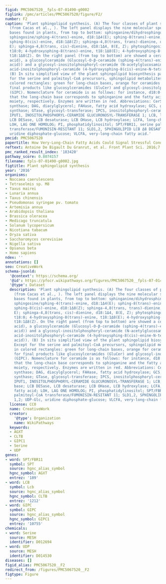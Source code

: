 ```yaml
---
figid: PMC5067520__fpls-07-01490-g0002
figlink: /pmc/articles/PMC5067520/figure/F2/
number: F2
caption: 'Plant sphingolipid synthesis. (A) The four classes of plant sphingolipids
  (from Cacas et al., ). The left panel displays the nine molecular species of long-chain
  bases found in plants, from top to bottom: sphinganine/dihydrosphingosine, d18:0;
  sphingosine/sphing-4(trans)-enine, d18:1Δ4(E); sphing-8(trans)-enine, d18:1Δ8(E);
  sphing-8(cis)-enine, d18:1Δ8(Z); sphinga-4,8(trans, trans)-dienine, d18:1Δ4, 8(E,
  E); sphinga-4,8(trans, cis)-dienine, d18:1Δ4, 8(E, Z); phytosphingosine/4-hydroxysphinganine,
  t18:0; 4-hydroxysphing-8(trans)-enine, t18:1Δ8(E); 4-hydroxysphing-8(cis)-enine,
  t18:1Δ8(Z). On the right panel (from top to bottom) are showed a ceramide (sphing-4(trans)-enine-N-octadecanoic
  acid), a glucosylceramide (Glucosyl-O-β-ceramide (sphing-4(trans)-enine-N-octadec-9(cis)-enoic
  acid)) and a glycosyl-inositolphosphoryl-ceramide (N-acetylglucosamine-glucuronic
  acid-inositolphosphoryl-ceramide (4-hydroxysphing-8(cis)-enine-N-tetracosanoic acid)).
  (B) In situ simplified view of the plant sphingolipid biosynthesis pathway. Except
  for the serine and palmitoyl-CoA precursors, sphingolipid metabolites appear in
  colored rectangles: green for long-chain bases, orange for ceramides and red for
  final products like glucosylceramides (GluCer) and glycosyl-inositolphosphoryl-ceramides
  (GIPC). Nomenclature for ceramide is as follows: for instance, d18:0-16:0 indicates
  that the long-chain base corresponds to sphinganine and the fatty acid is a palmitoyl
  moiety, respectively. Enzymes are written in red. Abbreviations: CerS, ceramide
  synthase; DAG, diacylglycerol; FAHase, fatty acid hydroxylase; GCS, glucosylceramide
  synthase; GTase, glycosyl-transferase; IPCS, inositolphosphoryl-ceramide synthase;
  IPUT1, INOSITOLPHOSPHORYL-CERAMIDE GLUCURONOSYL-TRANSFERASE 1; LCB, long-chain base;
  LCB DESase, LCB desaturase; LCB OHase, LCB hydroxylase; LCFA, long-chain fatty acid;
  LOH, LAG ONE HOMOLOG; PI, phosphatidylinositol; SPT/FBR11, serine palmitoyl-CoA
  transferase/FUMONISIN-RESITANT 11; SLD1,2, SPHINGOLIPID LCB Δ8 DESAUTRASE 1,2; UDP-Glc,
  uridine diphosphate-glucose; VLCFA, very-long-chain fatty acid.'
pmcid: PMC5067520
papertitle: How Very-Long-Chain Fatty Acids Could Signal Stressful Conditions in Plants?.
reftext: Antoine De Bigault Du Granrut, et al. Front Plant Sci. 2016;7:1490.
pmc_ranked_result_index: '183420'
pathway_score: 0.8074157
filename: fpls-07-01490-g0002.jpg
figtitle: Plant sphingolipid synthesis
year: '2016'
organisms:
- Noccaea caerulescens
- Tetraselmis sp. M8
- Taxus mairei
- Lunaria annua
- Taxus chinensis
- Pseudomonas syringae pv. tomato
- Artemisia annua
- Arabidopsis thaliana
- Brassica oleracea
- Medicago truncatula
- Solanum lycopersicum
- Nicotiana tabacum
- Oryza sativa
- Saccharomyces cerevisiae
- Nigella sativa
- Opsanus beta
- Homo sapiens
ndex: ''
annotations: []
seo: CreativeWork
schema-jsonld:
  '@context': https://schema.org/
  '@id': https://pfocr.wikipathways.org/figures/PMC5067520__fpls-07-01490-g0002.html
  '@type': Dataset
  description: 'Plant sphingolipid synthesis. (A) The four classes of plant sphingolipids
    (from Cacas et al., ). The left panel displays the nine molecular species of long-chain
    bases found in plants, from top to bottom: sphinganine/dihydrosphingosine, d18:0;
    sphingosine/sphing-4(trans)-enine, d18:1Δ4(E); sphing-8(trans)-enine, d18:1Δ8(E);
    sphing-8(cis)-enine, d18:1Δ8(Z); sphinga-4,8(trans, trans)-dienine, d18:1Δ4, 8(E,
    E); sphinga-4,8(trans, cis)-dienine, d18:1Δ4, 8(E, Z); phytosphingosine/4-hydroxysphinganine,
    t18:0; 4-hydroxysphing-8(trans)-enine, t18:1Δ8(E); 4-hydroxysphing-8(cis)-enine,
    t18:1Δ8(Z). On the right panel (from top to bottom) are showed a ceramide (sphing-4(trans)-enine-N-octadecanoic
    acid), a glucosylceramide (Glucosyl-O-β-ceramide (sphing-4(trans)-enine-N-octadec-9(cis)-enoic
    acid)) and a glycosyl-inositolphosphoryl-ceramide (N-acetylglucosamine-glucuronic
    acid-inositolphosphoryl-ceramide (4-hydroxysphing-8(cis)-enine-N-tetracosanoic
    acid)). (B) In situ simplified view of the plant sphingolipid biosynthesis pathway.
    Except for the serine and palmitoyl-CoA precursors, sphingolipid metabolites appear
    in colored rectangles: green for long-chain bases, orange for ceramides and red
    for final products like glucosylceramides (GluCer) and glycosyl-inositolphosphoryl-ceramides
    (GIPC). Nomenclature for ceramide is as follows: for instance, d18:0-16:0 indicates
    that the long-chain base corresponds to sphinganine and the fatty acid is a palmitoyl
    moiety, respectively. Enzymes are written in red. Abbreviations: CerS, ceramide
    synthase; DAG, diacylglycerol; FAHase, fatty acid hydroxylase; GCS, glucosylceramide
    synthase; GTase, glycosyl-transferase; IPCS, inositolphosphoryl-ceramide synthase;
    IPUT1, INOSITOLPHOSPHORYL-CERAMIDE GLUCURONOSYL-TRANSFERASE 1; LCB, long-chain
    base; LCB DESase, LCB desaturase; LCB OHase, LCB hydroxylase; LCFA, long-chain
    fatty acid; LOH, LAG ONE HOMOLOG; PI, phosphatidylinositol; SPT/FBR11, serine
    palmitoyl-CoA transferase/FUMONISIN-RESITANT 11; SLD1,2, SPHINGOLIPID LCB Δ8 DESAUTRASE
    1,2; UDP-Glc, uridine diphosphate-glucose; VLCFA, very-long-chain fatty acid.'
  license: CC0
  name: CreativeWork
  creator:
    '@type': Organization
    name: WikiPathways
  keywords:
  - AGXT
  - CLTB
  - GIPC1
  - Serine
  - UDP
genes:
- word: SPT/FBR11
  symbol: SPT
  source: hgnc_alias_symbol
  hgnc_symbol: AGXT
  entrez: '189'
- word: LCB
  symbol: Lcb
  source: hgnc_alias_symbol
  hgnc_symbol: CLTB
  entrez: '1212'
- word: GIPC
  symbol: GIPC
  source: hgnc_alias_symbol
  hgnc_symbol: GIPC1
  entrez: '10755'
chemicals:
- word: Serine
  source: MESH
  identifier: D012694
- word: UDP
  source: MESH
  identifier: D014530
diseases: []
figid_alias: PMC5067520__F2
redirect_from: /figures/PMC5067520__F2
figtype: Figure
---
```

